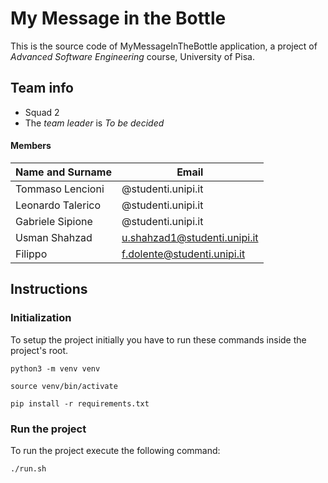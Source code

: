 # My Message in the Bottle

This is the source code of MyMessageInTheBottle application, a
project of *Advanced Software Engineering* course,
University of Pisa.
 
## Team info

- Squad 2
- The *team leader* is *To be decided*

#### Members

|Name and Surname  | Email                         |
|------------------|-------------------------------|
|Tommaso Lencioni  |@studenti.unipi.it             |
|Leonardo Talerico |@studenti.unipi.it             |
|Gabriele Sipione  |@studenti.unipi.it             |
|Usman Shahzad     |u.shahzad1@studenti.unipi.it   |
|Filippo           |f.dolente@studenti.unipi.it             |


## Instructions

### Initialization

To setup the project initially you have to run these commands
inside the project's root.

`python3 -m venv venv`

`source venv/bin/activate`

`pip install -r requirements.txt`

### Run the project

To run the project execute the following command:

`./run.sh`
